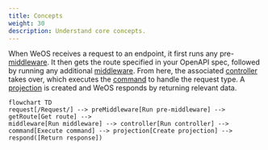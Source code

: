 ```yaml
---
title: Concepts
weight: 30
description: Understand core concepts.
---
```


When WeOS receives a request to an endpoint, it first runs any
pre-[middleware][middleware]. It then gets the route specified in your OpenAPI spec, followed by running any additional [middleware][middleware]. From here,
the associated [controller][controllers] takes over, which executes the
[command][commands] to handle the request type. A [projection][projections] is created
and WeOS responds by returning relevant data.

```mermaid
flowchart TD
request[/Request/] --> preMiddleware[Run pre-middleware] --> getRoute[Get route] -->
middleware[Run middleware] --> controller[Run controller] -->
command[Execute command] --> projection[Create projection] -->
respond([Return response])
```

[middleware]: /docs/concepts/middleware
[controllers]: /docs/concepts/controllers
[commands]: /docs/concepts/commands
[projections]: /docs/concepts/projections

